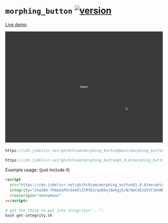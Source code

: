# `morphing_button` [![version](https://img.shields.io/github/release/hchiam/morphing_button)](https://github.com/hchiam/morphing_button/releases)

[Live demo](https://codepen.io/hchiam/pen/BaQNXom)

<img src="demo.gif">

```js
https://cdn.jsdelivr.net/gh/hchiam/morphing_button@main/morphing_button.js
```

```js
https://cdn.jsdelivr.net/gh/hchiam/morphing_button@1.0.0/morphing_button.js
```

Example usage: (just include it)

```html
<script
  src="https://cdn.jsdelivr.net/gh/hchiam/morphing_button@1.0.0/morphing_button.js"
  integrity="sha384-7h0pUoPG+2emSlZlRfDJ/qnD6xj6whgjk/N/8mC4EzUV3fJUnNHdjBGlea1gXRLV"
  crossorigin="anonymous"
></script>
```

```bash
# get the thing to put into integrity="...":
bash get-integrity.sh
```
